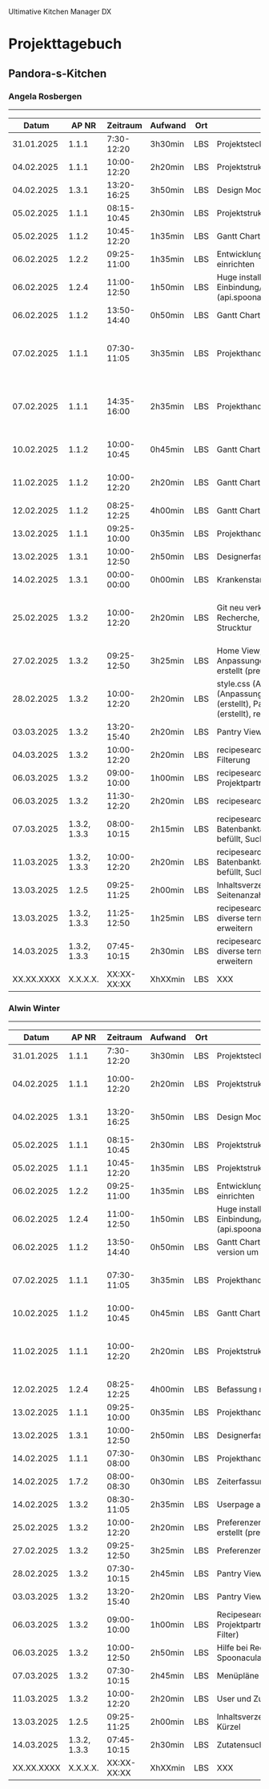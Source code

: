 
Ultimative Kitchen Manager DX
# Projekttagebuch
## Pandora-s-Kitchen
### Angela Rosbergen
---
Datum|AP NR|Zeitraum|Aufwand|Ort|Tätigkeit|Probleme|Quellen
-----|-----|--------|-------|---|---------|--------|-------
31.01.2025| 1.1.1 | 7:30-12:20 | 3h30min | LBS | Projektsteckbrief, Mindmap | mir fällt nichts ein | [Spoonacular.com](https://spoonacular.com/), [xMind.app](https://xmind.app/)
04.02.2025| 1.1.1 | 10:00-12:20 | 2h20min | LBS | Projektstrukturplan | mir fällt nichts ein | 
04.02.2025| 1.3.1 | 13:20-16:25 | 3h50min | LBS | Design Mockup | mir fällt nichts ein | [Canva.com](https://www.canva.com/)
05.02.2025| 1.1.1 | 08:15-10:45 | 2h30min | LBS | Projektstrukturplan | Excel Online ist nicht gut | 
05.02.2025| 1.1.2 | 10:45-12:20 | 1h35min | LBS | Gantt Chart | mir fällt nichts ein | [GanttPro.com](https://ganttpro.com/)
06.02.2025| 1.2.2 | 09:25-11:00 | 1h35min | LBS | Entwicklungsumgebung einrichten, GIT einrichten | mir fällt nichts ein | 
06.02.2025| 1.2.4 | 11:00-12:50 | 1h50min | LBS | Huge installien, spoonacular Registrieren,  Einbindung/Test abfrage der JSON (api.spoonacular.com/recipes/complexSearch) | mir fällt nichts ein | 
06.02.2025| 1.1.2 | 13:50-14:40 | 0h50min | LBS | Gantt Chart | mir fällt nichts ein | [GanttPro.com](https://ganttpro.com/)
07.02.2025| 1.1.1 | 07:30-11:05 | 3h35min | LBS | Projekthandbuch | Warum muss man alles doppelt und dreifach dokumentieren |
07.02.2025| 1.1.1 | 14:35-16:00| 2h35min | LBS | Projekthandbuch | Warum muss man alles doppelt und dreifach dokumentieren |
10.02.2025| 1.1.2 | 10:00-10:45| 0h45min | LBS | Gantt Chart | Gantt Pro ist nicht besonders gut | [GanttPro.com](https://ganttpro.com/)
11.02.2025| 1.1.2 | 10:00-12:20| 2h20min | LBS | Gantt Chart | Gantt Pro ist nicht besonders gut | [GanttPro.com](https://ganttpro.com/)
12.02.2025| 1.1.2 | 08:25-12:25 | 4h00min | LBS | Gantt Chart | Excel Liste |
13.02.2025| 1.1.1 | 09:25-10:00 | 0h35min | LBS | Projekthandbuch | mir fällt nichts ein | []()
13.02.2025| 1.3.1 | 10:00-12:50 | 2h50min | LBS | Designerfassung | mir fällt nichts ein | []()
14.02.2025| 1.3.1 | 00:00-00:00 | 0h00min | LBS | Krankenstand |Krankenstand | []()
25.02.2025| 1.3.2 | 10:00-12:20 | 2h20min | LBS | Git neu verknüpet, Home View, erstellt, Recherche, Anpassungen an HTML und CSS Strucktur | GitHub switch probleme, composer und xampp Probleme | []()
27.02.2025| 1.3.2 | 09:25-12:50 | 3h25min | LBS | Home View, grobe Fertigstellung der Anpassungen, Recherche, Datenbanktabelle erstellt (preferences, user_preferences) | | []()
28.02.2025| 1.3.2 | 10:00-12:20 | 2h20min | LBS | style.css (Anpassungen), header.php (Anpassungen), pandoraskitchen/index.php (erstellt), PandorasKitchenController.php (erstellt), resicesearch/index.php | | []()
03.03.2025| 1.3.2 | 13:20-15:40 | 2h20min | LBS | Pantry View einbauen | | []()
04.03.2025| 1.3.2 | 10:00-12:20 | 2h20min | LBS | recipesearch erstellt, recherche für Suche und Filterung | mir fällt nichts ein | []()
06.03.2025| 1.3.2 | 09:00-10:00 | 1h00min | LBS | recipesearch, Beschprechung mit Projektpartner (Funktionalität Such und Filter) | mir fällt nichts ein | []()
06.03.2025| 1.3.2 | 11:30-12:20 | 2h20min | LBS | recipesearch, Such/ Filterfunktionen| mir fällt nichts ein | []()
07.03.2025| 1.3.2, 1.3.3 | 08:00-10:15 | 2h15min | LBS | recipesearch Formular erstellt, Batenbanktabelle searchterms erstellt und befüllt, Such / Filterfunktionen, erweitern| mir fällt nichts ein | []()
11.03.2025| 1.3.2, 1.3.3 | 10:00-12:20 | 2h20min | LBS | recipesearch Formular erstellt, Batenbanktabelle searchterms erstellt und befüllt, Such / Filterfunktionen, erweitern |  | []()
13.03.2025| 1.2.5 | 09:25-11:25 | 2h00min | LBS | Inhaltsverzeichnis für Dokumentation erstellt, Seitenanzahl, Autor Kürzel |  | []()
13.03.2025| 1.3.2, 1.3.3 | 11:25-12:50 | 1h25min | LBS | recipesearch Formular erstellt, SQL inserts für diverse terms, Such / Filterfunktionen, erweitern |  | []()
14.03.2025| 1.3.2, 1.3.3 | 07:45-10:15 | 2h30min | LBS | recipesearch Formular erstellt, SQL inserts für diverse terms, Such / Filterfunktionen, erweitern |  | []()
XX.XX.XXXX| X.X.X.X. | XX:XX-XX:XX | XhXXmin | LBS | XXX | mir fällt nichts ein | []()


### Alwin Winter
---
Datum|AP NR|Zeitraum|Aufwand|Ort|Tätigkeit|Probleme|Quellen
-----|-----|--------|-------|---|---------|--------|-------
31.01.2025| 1.1.1 | 7:30-12:20 | 3h30min | LBS | Projektsteckbrief, Mindmap | nicht viel erklärt | [Spoonacular.com](https://spoonacular.com/), [xMind.app](https://xmind.app/)
04.02.2025| 1.1.1 | 10:00-12:20 | 2h20min | LBS | Projektstrukturplan | Pflichtenheft konnte noch nicht gemacht werden | 
04.02.2025| 1.3.1 | 13:20-16:25 | 3h50min | LBS | Design Mockup, Projektstrukturplan |  | [Canva.com](https://www.canva.com/), [Composer](https://getcomposer.org/), [Laravel.com](https://laravel.com/)
05.02.2025| 1.1.1 | 08:15-10:45 | 2h30min | LBS | Projektstrukturplan | Excel Online ist nicht gut | 
05.02.2025| 1.1.1 | 10:45-12:20 | 1h35min | LBS | Projektstrukturplan |  |
06.02.2025| 1.2.2 | 09:25-11:00 | 1h35min | LBS | Entwicklungsumgebung einrichten, GIT einrichten |  | 
06.02.2025| 1.2.4 | 11:00-12:50 | 1h50min | LBS | Huge installien, spoonacular Registrieren,  Einbindung/Test abfrage der JSON (api.spoonacular.com/recipes/complexSearch) |  | 
06.02.2025| 1.1.2 | 13:50-14:40 | 0h50min | LBS | Gantt Chart, xampp neu installieren um php version um zu stellen auf 8.2.12 |  | [GanttPro.com](https://ganttpro.com/)
07.02.2025| 1.1.1 | 07:30-11:05 | 3h35min | LBS | Projekthandbuch | Warum muss man alles doppelt und dreifach dokumentieren |
10.02.2025| 1.1.2 | 10:00-10:45| 0h45min | LBS | Gantt Chart | Gantt Pro ist nicht besonders gut | [GanttPro.com](https://ganttpro.com/)
11.02.2025| 1.1.1 | 10:00-12:20| 2h20min | LBS | Projektstrukturplan APs | Projekthandbuch, Gantt und Projektstrukturplan APs waren anders formatiert |
12.02.2025| 1.2.4 | 08:25-12:25 | 4h00min | LBS | Befassung mit API |  |
13.02.2025| 1.1.1 | 09:25-10:00 | 0h35min | LBS | Projekthandbuch |  | []()
13.02.2025| 1.3.1 | 10:00-12:50 | 2h50min | LBS | Designerfassung | Ein paar Probleme mit css | []()
14.02.2025| 1.1.1 | 07:30-08:00 | 0h30min | LBS | Projekthandbuch |  | []()
14.02.2025| 1.7.2 | 08:00-08:30 | 0h30min | LBS | Zeiterfassung |  | []()
14.02.2025| 1.3.2 | 08:30-11:05 | 2h35min | LBS | Userpage aktualisieren | "User" page eigene page | []()
25.02.2025| 1.3.2 | 10:00-12:20 | 2h20min | LBS | Preferenzen View einbauen, Datenbanktabelle erstellt (preferences, user_preferences) | Zwei phps ineinander | []()
27.02.2025| 1.3.2 | 09:25-12:50 | 3h25min | LBS | Preferenzen View einbauen |  | []()
28.02.2025| 1.3.2 | 07:30-10:15 | 2h45min | LBS | Pantry View einbauen | | []()
03.03.2025| 1.3.2 | 13:20-15:40 | 2h20min | LBS | Pantry View einbauen | | []()
06.03.2025| 1.3.2 | 09:00-10:00 | 1h00min | LBS | Recipesearch: Beschprechung mit Projektpartnerin (Funktionalität Such und Filter) | Git Probleme | []()
06.03.2025| 1.3.2 | 10:00-12:50 | 2h50min | LBS | Hilfe bei RecipeSearch, Vorbereitung von Spoonacular Einbindung | Tag war etwas seltsam aufgeteilt | []()
07.03.2025| 1.3.2 | 07:30-10:15 | 2h45min | LBS | Menüpläne erstellt |  | []()
11.03.2025| 1.3.2 | 10:00-12:20 | 2h20min | LBS | User und Zutaten View angepasst |  | []()
13.03.2025| 1.2.5 | 09:25-11:25 | 2h00min | LBS | Inhaltsverzeichniserstellt, Seitenanzahl, Autor Kürzel |  | []()
14.03.2025| 1.3.2, 1.3.3 | 07:45-10:15 | 2h30min | LBS | Zutatensuche gemacht |  | []()
XX.XX.XXXX| X.X.X.X. | XX:XX-XX:XX | XhXXmin | LBS | XXX | mir fällt nichts ein | []()
